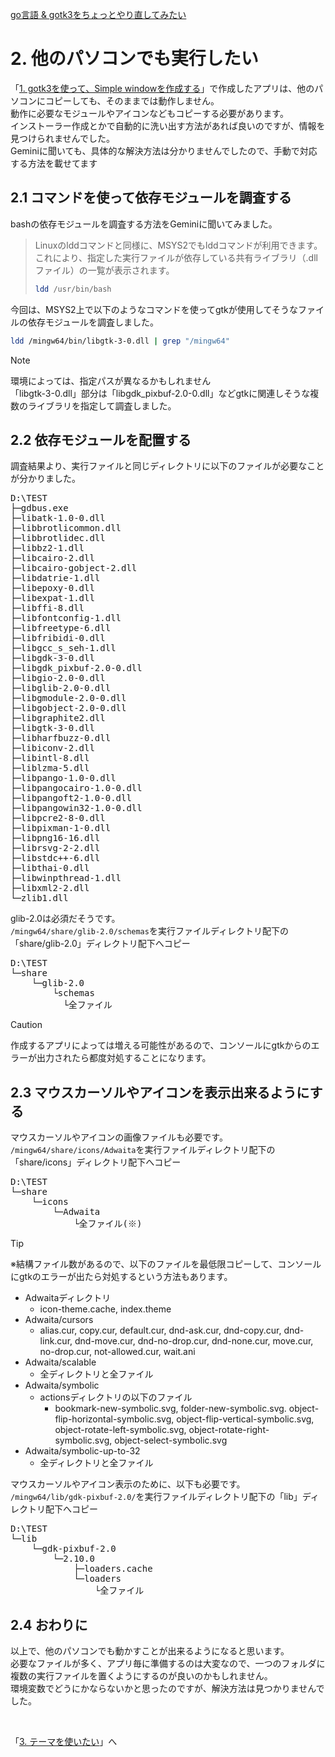 [go言語 & gotk3をちょっとやり直してみたい](../../README.md#go%E8%A8%80%E8%AA%9Egotk3%E3%82%92%E3%81%A1%E3%82%87%E3%81%A3%E3%81%A8%E3%82%84%E3%82%8A%E7%9B%B4%E3%81%97%E3%81%A6%E3%81%BF%E3%81%9F%E3%81%84)  

# 2. 他のパソコンでも実行したい
「[1. gotk3を使って、Simple windowを作成する](../01/README.md)」で作成したアプリは、他のパソコンにコピーしても、そのままでは動作しません。  
動作に必要なモジュールやアイコンなどもコピーする必要があります。  
インストーラー作成とかで自動的に洗い出す方法があれば良いのですが、情報を見つけられませんでした。  
Geminiに聞いても、具体的な解決方法は分かりませんでしたので、手動で対応する方法を載せてます

## 2.1 コマンドを使って依存モジュールを調査する
bashの依存モジュールを調査する方法をGeminiに聞いてみました。
> Linuxのlddコマンドと同様に、MSYS2でもlddコマンドが利用できます。
> これにより、指定した実行ファイルが依存している共有ライブラリ（.dllファイル）の一覧が表示されます。
> ```bash
> ldd /usr/bin/bash
> ```
今回は、MSYS2上で以下のようなコマンドを使ってgtkが使用してそうなファイルの依存モジュールを調査しました。  
```bash
ldd /mingw64/bin/libgtk-3-0.dll | grep "/mingw64"
```
> [!NOTE]  
> 環境によっては、指定パスが異なるかもしれません  
> 「libgtk-3-0.dll」部分は「libgdk_pixbuf-2.0-0.dll」などgtkに関連しそうな複数のライブラリを指定して調査しました。

## 2.2 依存モジュールを配置する
調査結果より、実行ファイルと同じディレクトリに以下のファイルが必要なことが分かりました。  

<pre>
D:\TEST
├─gdbus.exe
├─libatk-1.0-0.dll
├─libbrotlicommon.dll
├─libbrotlidec.dll
├─libbz2-1.dll
├─libcairo-2.dll
├─libcairo-gobject-2.dll
├─libdatrie-1.dll
├─libepoxy-0.dll
├─libexpat-1.dll
├─libffi-8.dll
├─libfontconfig-1.dll
├─libfreetype-6.dll
├─libfribidi-0.dll
├─libgcc_s_seh-1.dll
├─libgdk-3-0.dll
├─libgdk_pixbuf-2.0-0.dll
├─libgio-2.0-0.dll
├─libglib-2.0-0.dll
├─libgmodule-2.0-0.dll
├─libgobject-2.0-0.dll
├─libgraphite2.dll
├─libgtk-3-0.dll
├─libharfbuzz-0.dll
├─libiconv-2.dll
├─libintl-8.dll
├─liblzma-5.dll
├─libpango-1.0-0.dll
├─libpangocairo-1.0-0.dll
├─libpangoft2-1.0-0.dll
├─libpangowin32-1.0-0.dll
├─libpcre2-8-0.dll
├─libpixman-1-0.dll
├─libpng16-16.dll
├─librsvg-2-2.dll
├─libstdc++-6.dll
├─libthai-0.dll
├─libwinpthread-1.dll
├─libxml2-2.dll
└─zlib1.dll
</pre>
glib-2.0は必須だそうです。  
`/mingw64/share/glib-2.0/schemas`を実行ファイルディレクトリ配下の「share/glib-2.0」ディレクトリ配下へコピー
<pre>
D:\TEST
└─share
    └─glib-2.0
        └schemas
          └全ファイル
</pre>

> [!CAUTION]
> 作成するアプリによっては増える可能性があるので、コンソールにgtkからのエラーが出力されたら都度対処することになります。

## 2.3 マウスカーソルやアイコンを表示出来るようにする
マウスカーソルやアイコンの画像ファイルも必要です。  
`/mingw64/share/icons/Adwaita`を実行ファイルディレクトリ配下の「share/icons」ディレクトリ配下へコピー
<pre>
D:\TEST
└─share
    └─icons
        └─Adwaita
            └全ファイル(※)
</pre>
> [!TIP]
> ※結構ファイル数があるので、以下のファイルを最低限コピーして、コンソールにgtkのエラーが出たら対処するという方法もあります。
> - Adwaitaディレクトリ
>   - icon-theme.cache, index.theme
> - Adwaita/cursors
>   - alias.cur, copy.cur, default.cur, dnd-ask.cur, dnd-copy.cur, dnd-link.cur, dnd-move.cur, dnd-no-drop.cur, dnd-none.cur, move.cur, no-drop.cur, not-allowed.cur, wait.ani
> - Adwaita/scalable
>   - 全ディレクトリと全ファイル
> - Adwaita/symbolic
>   - actionsディレクトリの以下のファイル
>     - bookmark-new-symbolic.svg, folder-new-symbolic.svg. object-flip-horizontal-symbolic.svg, object-flip-vertical-symbolic.svg, object-rotate-left-symbolic.svg, object-rotate-right-symbolic.svg, object-select-symbolic.svg
> - Adwaita/symbolic-up-to-32
>   - 全ディレクトリと全ファイル
  
マウスカーソルやアイコン表示のために、以下も必要です。  
`/mingw64/lib/gdk-pixbuf-2.0/`を実行ファイルディレクトリ配下の「lib」ディレクトリ配下へコピー
<pre>
D:\TEST
└─lib
    └─gdk-pixbuf-2.0
        └─2.10.0
            ├─loaders.cache
            └─loaders
                └全ファイル
</pre>

## 2.4 おわりに
以上で、他のパソコンでも動かすことが出来るようになると思います。  
必要なファイルが多く、アプリ毎に準備するのは大変なので、一つのフォルダに複数の実行ファイルを置くようにするのが良いのかもしれません。  
環境変数でどうにかならないかと思ったのですが、解決方法は見つかりませんでした。  

</br>

「[3. テーマを使いたい](../03/README.md)」へ
